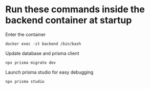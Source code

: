# Run these commands inside the backend container at startup

Enter the container

`docker exec -it backend /bin/bash`

Update database and prisma client
```
npx prisma migrate dev
```

Launch prisma studio for easy debugging

`npx prisma studio`